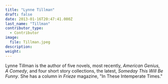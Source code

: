 ```yaml
---
title: "Lynne Tillman"
draft: false
date: 2013-01-16T20:47:41.000Z
last_name: "Tillman"
contributor_type:
  - Contributor
image:
  file: Tillman.jpeg
description:
weight:
---
```


Lynne Tillman is the author of five novels, most recently, _American Genius, A Comedy_, and four short story collections, the latest, _Someday This Will Be Funny_. She has a column in _Frieze_ magazine, "In These Intemperate Times."

